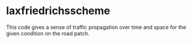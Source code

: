 # laxfriedrichsscheme
This code gives a sense of traffic propagation over time and space for the given condition on the road patch.
